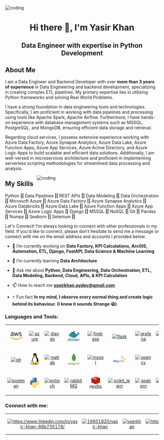 <img align="center" alt="coding" width="100%" height="300" src="https://media2.giphy.com/media/coxQHKASG60HrHtvkt/giphy.gif">



<h1 align="center">Hi there 👋, I'm Yasir Khan</h1>
<h2 align="center">Data Engineer with expertise in Python Development</h3>

## About Me
I am a Data Engineer and Backend Developer with over **more than 3 years of experience** in Data Engineering and backend development, specializing in creating complex ETL pipelines. My primary expertise lies in utilizing Python frameworks and solving Real World Problems.

I have a strong foundation in data engineering tools and technologies. Specifically, I am proficient in working with data pipelines and processing using tools like Apache Spark, Apache Airflow. Furthermore, I have hands-on experience with database management systems such as MSSQL, PostgreSQL, and MongoDB, ensuring efficient data storage and retrieval.

Regarding cloud services, I possess extensive experience working with Azure Data Factory, Azure Synapse Analytics, Azure Data Lake, Azure Function Apps, Azure App Services, Azure Active Directory, and Azure Logic Apps to build scalable and efficient data solutions. Additionally, I am well-versed in microservices architecture and proficient in implementing serverless scripting methodologies for streamlined data processing and analysis.

<img align="right" alt="coding" width="400" src="https://mir-s3-cdn-cf.behance.net/project_modules/max_1200/06f21a161921919.63cd7887d0a70.gif">

## My Skills
Python **||**
Data Pipelines **||**
REST APIs **||**
Data Modeling **||**
Data Orchestration **||**
Microsoft Azure **||**
Azure Data Factory **||**
Azure Synapse Analytics **||**
Azure Databricks **||**
Azure Data Lake **||**
Azure Function Apps **||**
Azure App Services **||**
Azure Logic Apps **||**
Django **||**
MSSQL **||**
NoSQL **||**
Git **||**
Pandas **||**
Numpy **||**
Seaborn **||**
Selenium **||**

Let's Connect!
I'm always looking to connect with other professionals in my field. If you'd like to connect, please don't hesitate to send me a message or connect with me on the email address and accounts I provided below.


- 🔭 I’m currently working on **Data Factory, KPI Calculations, ArcGIS, Automation, ETL, Django, FastAPI, Data Science & Machine Learning**

- 🌱 I’m currently learning **Data Architecture**

- 💬 Ask me about **Python, Data Engineering, Data Orchestration, ETL, Data Modeling, Backend, Cloud, APIs, & KPI Calculation**

- 📫 How to reach me **yasirkhan.pydev@gmail.com**

- ⚡ Fun fact **In my mind, I observe every normal thing and create logic behind its behaviour. (I know it sounds Strange 😃)**

<h3 align="left">Languages and Tools:</h3>

<table>
    <tr>
        <td>
            <p align="center">
                <a href="https://aws.amazon.com" target="_blank" rel="noreferrer"> <img
                        src="https://raw.githubusercontent.com/devicons/devicon/master/icons/amazonwebservices/amazonwebservices-original-wordmark.svg"
                        alt="aws" width="40" height="40" /> </a>
            </p>
        </td>
        <td>
            <p align="center">
                <a href="https://azure.microsoft.com/en-in/" target="_blank" rel="noreferrer"> <img
                        src="https://www.vectorlogo.zone/logos/microsoft_azure/microsoft_azure-icon.svg" alt="azure"
                        width="40" height="40" /> </a>
            </p>
        </td>
        <td>
            <p align="center">
                <a href="https://www.djangoproject.com/" target="_blank" rel="noreferrer"> <img
                        src="https://cdn.worldvectorlogo.com/logos/django.svg" alt="django" width="40" height="40" />
                </a>
            </p>
        </td>
        <td>
            <p align="center">
                <a href="https://www.docker.com/" target="_blank" rel="noreferrer"> <img
                        src="https://raw.githubusercontent.com/devicons/devicon/master/icons/docker/docker-original-wordmark.svg"
                        alt="docker" width="40" height="40" /> </a>
            </p>
        </td>
        <td>
            <p align="center">
                <a href="https://firebase.google.com/" target="_blank" rel="noreferrer"> <img
                        src="https://www.vectorlogo.zone/logos/firebase/firebase-icon.svg" alt="firebase" width="40"
                        height="40" /> </a>
            </p>
        </td>
        <td>
            <p align="center">
                <a href="https://flask.palletsprojects.com/" target="_blank" rel="noreferrer"> <img
                        src="https://www.vectorlogo.zone/logos/pocoo_flask/pocoo_flask-icon.svg" alt="flask" width="40"
                        height="40" />
            </p>
        </td>
        <td>
            <p align="center">
                <a href="https://grafana.com" target="_blank" rel="noreferrer"> <img
                        src="https://www.vectorlogo.zone/logos/grafana/grafana-icon.svg" alt="grafana" width="40"
                        height="40" /> </a>
            </p>
        </td>
        <td>
            <p align="center">
                <a href="https://www.adobe.com/in/products/illustrator.html" target="_blank" rel="noreferrer"> <img
                        src="https://www.vectorlogo.zone/logos/adobe_illustrator/adobe_illustrator-icon.svg"
                        alt="illustrator" width="40" height="40" /> </a>
            </p>
        </td>
        <td>
            <p align="center">
                <a href="https://graphql.org" target="_blank" rel="noreferrer"> <img
                        src="https://www.vectorlogo.zone/logos/graphql/graphql-icon.svg" alt="graphql" width="40"
                        height="40" /> </a>
            </p>
        </td>
        <td>
            <p align="center">
                <a href="https://hadoop.apache.org/" target="_blank" rel="noreferrer"> <img
                        src="https://www.vectorlogo.zone/logos/apache_hadoop/apache_hadoop-icon.svg" alt="hadoop"
                        width="40" height="40" /> </a>
            </p>
        </td>
    </tr>
    <tr>
        <td>
            <p align="center">
                <a href="https://git-scm.com/" target="_blank" rel="noreferrer"> <img
                        src="https://www.vectorlogo.zone/logos/git-scm/git-scm-icon.svg" alt="git" width="40"
                        height="40" /> </a>
            </p>
        </td>
        <td>
            <p align="center">
                <a href="https://www.linux.org/" target="_blank" rel="noreferrer"> <img
                        src="https://raw.githubusercontent.com/devicons/devicon/master/icons/linux/linux-original.svg"
                        alt="linux" width="40" height="40" /> </a>
            </p>
        </td>
        <td>
            <p align="center">
                <a href="https://www.mathworks.com/" target="_blank" rel="noreferrer"> <img
                        src="https://upload.wikimedia.org/wikipedia/commons/2/21/Matlab_Logo.png" alt="matlab"
                        width="40" height="40" /> </a>
            </p>
        </td>
        <td>
            <p align="center">
                <a href="https://www.mongodb.com/" target="_blank" rel="noreferrer"> <img
                        src="https://raw.githubusercontent.com/devicons/devicon/master/icons/mongodb/mongodb-original-wordmark.svg"
                        alt="mongodb" width="40" height="40" />
            </p>
        </td>
        <td>
            <p align="center">
                </a> <a href="https://www.microsoft.com/en-us/sql-server" target="_blank" rel="noreferrer"> <img
                        src="https://www.svgrepo.com/show/303229/microsoft-sql-server-logo.svg" alt="mssql" width="40"
                        height="40" /> </a>
            </p>
        </td>
        <td>
            <p align="center">
                <a href="https://www.mysql.com/" target="_blank" rel="noreferrer"> <img
                        src="https://raw.githubusercontent.com/devicons/devicon/master/icons/mysql/mysql-original-wordmark.svg"
                        alt="mysql" width="40" height="40" /> </a>
            </p>
        </td>
        <td>
            <p align="center">
                <a href="https://opencv.org/" target="_blank" rel="noreferrer"> <img
                        src="https://www.vectorlogo.zone/logos/opencv/opencv-icon.svg" alt="opencv" width="40"
                        height="40" /> </a>
            </p>
        </td>
        <td>
            <p align="center">
                <a href="https://www.oracle.com/" target="_blank" rel="noreferrer"> <img
                        src="https://raw.githubusercontent.com/devicons/devicon/master/icons/oracle/oracle-original.svg"
                        alt="oracle" width="40" height="40" /> </a>
            </p>
        </td>
        <td>
            <p align="center">
                <a href="h  ttps://pandas.pydata.org/" target="_blank" rel="noreferrer"> <img
                        src="https://raw.githubusercontent.com/devicons/devicon/2ae2a900d2f041da66e950e4d48052658d850630/icons/pandas/pandas-original.svg"
                        alt="pandas" width="40" height="40" /> </a>
            </p>
        </td>
        <td>
            <p align="center">
                <a href="https://www.postgresql.org" target="_blank" rel="noreferrer"> <img
                        src="https://raw.githubusercontent.com/devicons/devicon/master/icons/postgresql/postgresql-original-wordmark.svg"
                        alt="postgresql" width="40" height="40" /> </a>
            </p>
        </td>
    </tr>
    <tr>
        <td>
            <p align="center">
                <a href="https://postman.com" target="_blank" rel="noreferrer"> <img
                        src="https://www.vectorlogo.zone/logos/getpostman/getpostman-icon.svg" alt="postman" width="40"
                        height="40" /> </a>
            </p>
        </td>
        <td>
            <p align="center">
                <a href="https://www.python.org" target="_blank" rel="noreferrer"> <img
                        src="https://raw.githubusercontent.com/devicons/devicon/master/icons/python/python-original.svg"
                        alt="python" width="40" height="40" /> </a>
            </p>
        </td>
        <td>
            <p align="center">
                <a href="https://pytorch.org/" target="_blank" rel="noreferrer"> <img
                        src="https://www.vectorlogo.zone/logos/pytorch/pytorch-icon.svg" alt="pytorch" width="40"
                        height="40" /> </a>
            </p>
        </td>
        <td>
            <p align="center">
                <a href="https://www.rabbitmq.com" target="_blank" rel="noreferrer"> <img
                        src="https://www.vectorlogo.zone/logos/rabbitmq/rabbitmq-icon.svg" alt="rabbitMQ" width="40"
                        height="40" /> </a>
            </p>
        </td>
        <td>
            <p align="center">
                <a href="https://redis.io" target="_blank" rel="noreferrer"> <img
                        src="https://raw.githubusercontent.com/devicons/devicon/master/icons/redis/redis-original-wordmark.svg"
                        alt="redis" width="40" height="40" /> </a>
            </p>
        </td>
        <td>
            <p align="center">
                <a href="https://scikit-learn.org/" target="_blank" rel="noreferrer"> <img
                        src="https://upload.wikimedia.org/wikipedia/commons/0/05/Scikit_learn_logo_small.svg"
                        alt="scikit_learn" width="40" height="40" /> </a>
            </p>
        </td>
        <td>
            <p align="center">
                <a href="https://seaborn.pydata.org/" target="_blank" rel="noreferrer"> <img
                        src="https://seaborn.pydata.org/_images/logo-mark-lightbg.svg" alt="seaborn" width="40"
                        height="40" /> </a>
            </p>
        </td>
        <td>
            <p align="center">
                <a href="https://www.selenium.dev" target="_blank" rel="noreferrer"> <img
                        src="https://raw.githubusercontent.com/detain/svg-logos/780f25886640cef088af994181646db2f6b1a3f8/svg/selenium-logo.svg"
                        alt="selenium" width="40" height="40" /> </a>
            </p>
        </td>
        <td>
            <p align="center">
                <a href="https://www.sqlite.org/" target="_blank" rel="noreferrer"> <img
                        src="https://www.vectorlogo.zone/logos/sqlite/sqlite-icon.svg" alt="sqlite" width="40"
                        height="40" /> </a>
            </p>
        </td>
        <td>
            <p align="center">
                <a href="https://www.tensorflow.org" target="_blank" rel="noreferrer"> <img
                        src="https://www.vectorlogo.zone/logos/tensorflow/tensorflow-icon.svg" alt="tensorflow"
                        width="40" height="40" /> </a>
            </p>
        </td>
    </tr>
</table>


<h3 align="left">Connect with me:</h3>

<table>
    <tr>
        <td>
            <p align="center">
                <a href="https://www.linkedin.com/in/yasir-khan-66b735178/" target="blank"><img align="center"
                        src="https://raw.githubusercontent.com/rahuldkjain/github-profile-readme-generator/master/src/images/icons/Social/linked-in-alt.svg"
                        alt="https://www.linkedin.com/in/yasir-khan-66b735178/" height="30" width="40" /></a>
            </p>
        </td>
        <td>
            <p align="center"><a href="https://stackoverflow.com/users/19601820/yasir-khan" target="blank"><img
                        align="center"
                        src="https://raw.githubusercontent.com/rahuldkjain/github-profile-readme-generator/master/src/images/icons/Social/stack-overflow.svg"
                        alt="19601820/yasir-khan" height="30" width="40" /></a></p>
        </td>
        <td>
            <p align="center"><a href="https://kaggle.com/yserkhan" target="blank"><img align="center"
                        src="https://raw.githubusercontent.com/rahuldkjain/github-profile-readme-generator/master/src/images/icons/Social/kaggle.svg"
                        alt="yserkhan" height="30" width="40" /></a></p>
        </td>
        <td>
            <p align="center"><a href="https://www.hackerrank.com/yk223398?hr_r=1" target="blank"><img align="center"
                        src="https://raw.githubusercontent.com/rahuldkjain/github-profile-readme-generator/master/src/images/icons/Social/hackerrank.svg"
                        alt="https://www.hackerrank.com/yk223398" height="30" width="40" /></a></p>
        </td>
    </tr>
</table>
